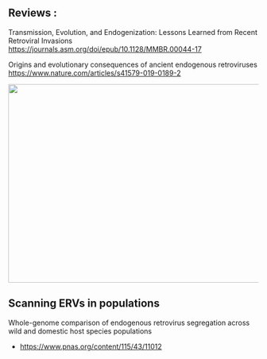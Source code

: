 

## Reviews :

Transmission, Evolution, and Endogenization: Lessons Learned from Recent Retroviral Invasions
  https://journals.asm.org/doi/epub/10.1128/MMBR.00044-17

Origins and evolutionary consequences of ancient endogenous retroviruses  
  https://www.nature.com/articles/s41579-019-0189-2


<img src="https://user-images.githubusercontent.com/35836126/131364179-a88945ea-b73b-4088-ad5b-1eedd9919779.png" width="600" height="400">

## Scanning ERVs in populations

Whole-genome comparison of endogenous retrovirus segregation across wild and domestic host species populations  
  - https://www.pnas.org/content/115/43/11012




